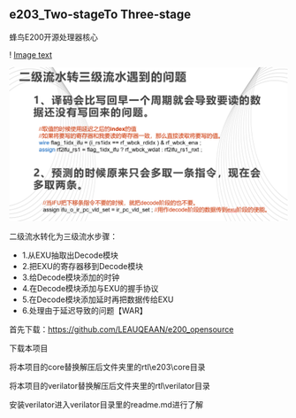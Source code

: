 ## e203_Two-stageTo Three-stage
蜂鸟E200开源处理器核心

! [Image text](https://github.com/LEAUQEAAN/e203_Two-stageToThree-stage/blob/master/2_3.png)

![Image text](https://github.com/LEAUQEAAN/e203_Two-stageToThree-stage/blob/master/2_3_pro.png)

二级流水转化为三级流水步骤：
*   1.从EXU抽取出Decode模块
*   2.把EXU的寄存器移到Decode模块
*   3.给Decode模块添加的时钟
*   4.在Decode模块添加与EXU的握手协议
*   5.在Decode模块添加延时再把数据传给EXU
*   6.处理由于延迟导致的问题【WAR】

 首先下载：https://github.com/LEAUQEAAN/e200_opensource

 下载本项目
 
 将本项目的core替换解压后文件夹里的rtl\e203\core目录
 
 将本项目的verilator替换解压后文件夹里的rtl\verilator目录

 安装verilator进入verilator目录里的readme.md进行了解



